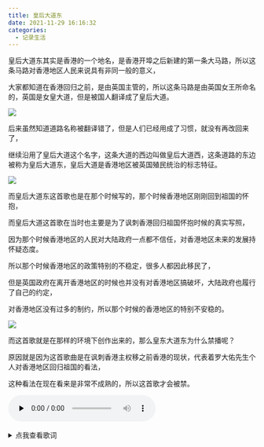 ```yaml
---
title: 皇后大道东
date: 2021-11-29 16:16:32
categories:
  - 记录生活
---
```




皇后大道东其实是香港的一个地名，是香港开埠之后新建的第一条大马路，所以这条马路对香港地区人民来说具有非同一般的意义，

大家都知道在香港回归之前，是由英国主管的，所以这条马路是由英国女王所命名的，英国是女皇大道，但是被国人翻译成了皇后大道。

![](1.jpg)

后来虽然知道道路名称被翻译错了，但是人们已经用成了习惯，就没有再改回来了，

继续沿用了皇后大道这个名字，这条大道的西边叫做皇后大道西，这条道路的东边被称为皇后大道东，皇后大道是香港地区被英国殖民统治的标志特征。

![](2.jpg)

而皇后大道东这首歌也是在那个时候写的，那个时候香港地区刚刚回到祖国的怀抱，

而皇后大道这首歌在当时也主要是为了讽刺香港回归祖国怀抱时候的真实写照，

因为那个时候香港地区的人民对大陆政府一点都不信任，对香港地区未来的发展持怀疑态度。

所以那个时候香港地区的政策特别的不稳定，很多人都因此移民了，

但是英国政府在离开香港地区的时候也并没有对香港地区搞破坏，大陆政府也履行了自己的约定，

对香港地区没有过多的制约，所以那个时候的香港地区的特别不安稳的。

![](3.jpg)

而这首歌就是在那样的环境下创作出来的，那么皇东大道东为什么禁播呢？

原因就是因为这首歌曲是在讽刺香港主权移之前香港的现状，代表着罗大佑先生个人对香港地区回归祖国的看法，

这种看法在现在看来是非常不成熟的，所以这首歌才会被禁。

​<audio id="audio" controls="controls" preload="none">
      <source id="mp3" src="皇后大道东.mp3">
</audio>
<details >
  <summary style="cursor:pointer">点我查看歌词</summary>
<pre>
皇后大道西又皇后大道东
皇后大道东转皇后大道中
皇后大道东上为何无皇宫
皇后大道中人民如潮涌
有个贵族朋友在硬币背后
青春不变名字叫做皇后
每次买卖随我到处去奔走
面上没有表情却汇聚成就
知己一声拜拜远去这都市
要靠伟大同志搞搞新意思
照买照卖楼花处处有单位
但是旺角可能要换换名字
皇后大道西又皇后大道东
皇后大道东转皇后大道中
皇后大道东上为何无皇宫
皇后大道中人民如潮涌
这个正义朋友面善又友善
因此批准马匹一周跑两天
百姓也自然要斗快过终点
若做大国公民只须身有钱
知己一声拜拜远去这都市
要靠伟大同志搞搞新意思
冷暖气候同样影响这都市
但是换季可能靠特异人士
空即是色 色即是空
空即是色即是色即是空
空即是色 色即是空
空即是色即是色即是空
空即是色 色即是空
空即是色即是色即是空
空即是色 色即是空
空即是色即是色即是空
皇后大道西又皇后大道东
皇后大道东转皇后大道中
皇后大道东上为何无皇宫
皇后大道中人民如潮涌
这个漂亮朋友道别亦漂亮
夜夜电视荧幕继续旧形象
到了那日同庆个个要鼓掌
硬币上那尊容变烈士铜像
知己一声拜拜远去这都市
要靠伟大同志搞搞新意思
会有铁路城巴也会有的士
但是路线可能要问问何事
皇后大道西又皇后大道东
皇后大道东转皇后大道中
皇后大道东上为何无皇宫
皇后大道中人民如潮涌
皇后大道西又皇后大道东
皇后大道东转皇后大道中
皇后大道东上为何无皇宫
皇后大道中人民如潮涌
</pre>
</details>